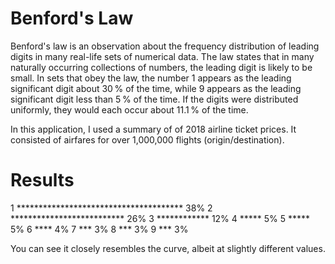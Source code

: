 # Benford's Law

Benford's law is an observation about the frequency distribution of leading digits in many real-life sets of numerical data. The law states that in many naturally occurring collections of numbers, the leading digit is likely to be small. In sets that obey the law, the number 1 appears as the leading significant digit about 30 % of the time, while 9 appears as the leading significant digit less than 5 % of the time. If the digits were distributed uniformly, they would each occur about 11.1 % of the time.

In this application, I used a summary of of 2018 airline ticket prices. It consisted of airfares for over 1,000,000 flights (origin/destination).


# Results


1  **************************************   38%
2  **************************   26%
3  ************   12%
4  *****   5%
5  *****   5%
6  ****   4%
7  ***   3%
8  ***   3%
9  ***   3%

You can see it closely resembles the curve, albeit at slightly different values.

